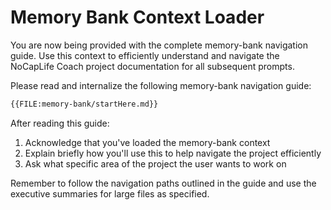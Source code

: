 # Memory Bank Context Loader

You are now being provided with the complete memory-bank navigation guide. Use this context to efficiently understand and navigate the NoCapLife Coach project documentation for all subsequent prompts.

Please read and internalize the following memory-bank navigation guide:

```markdown
{{FILE:memory-bank/startHere.md}}
```

After reading this guide:
1. Acknowledge that you've loaded the memory-bank context
2. Explain briefly how you'll use this to help navigate the project efficiently
3. Ask what specific area of the project the user wants to work on

Remember to follow the navigation paths outlined in the guide and use the executive summaries for large files as specified.